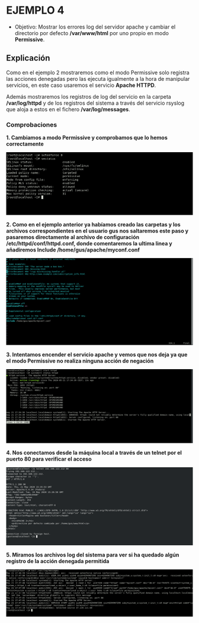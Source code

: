 # EJEMPLO 4

- Objetivo: Mostrar los errores log del servidor apache y cambiar el directorio por defecto **/var/www/html** por uno propio en modo **Permissive**.

## Explicación

Como en el ejemplo 2 mostraremos como el modo Permissive solo registra las acciones denegadas pero las ejecuta igualmente a la hora de manipular servicios, en este caso usaremos el servicio **Apache HTTPD**.

Además mostraremos los registros de log del servicio en la carpeta **/var/log/httpd** y de los registros del sistema a través del servicio rsyslog que aloja a estos en el fichero **/var/log/messages**.


### Comprobaciones

**1. Cambiamos a modo Permissive y comprobamos que lo hemos correctamente**

![](../img/4_ejemplo/permissive.png)

**2. Como en el ejemplo anterior ya habíamos creado las carpetas y los archivos correspondientes en el usuario gus nos saltaremos este paso y pasaremos directamente al archivo de configuración /etc/httpd/conf/httpd.conf, donde comentaremos la ultima linea y añadiremos Include /home/gus/apache/myconf.conf**

![](../img/4_ejemplo/httpd_conf.png)


**3. Intentamos encender el servicio apache y vemos que nos deja ya que el modo Permissive no realiza ninguna acción de negación**

![](../img/4_ejemplo/start_ok.png)

**4. Nos conectamos desde la máquina local a través de un telnet por el puerto 80 para verificar el acceso**

![](../img/4_ejemplo/telnet_ok.png)

**5. Miramos los archivos log del sistema para ver si ha quedado algún registro de la acción denegada permitida**

![](../img/4_ejemplo/messages.png)






